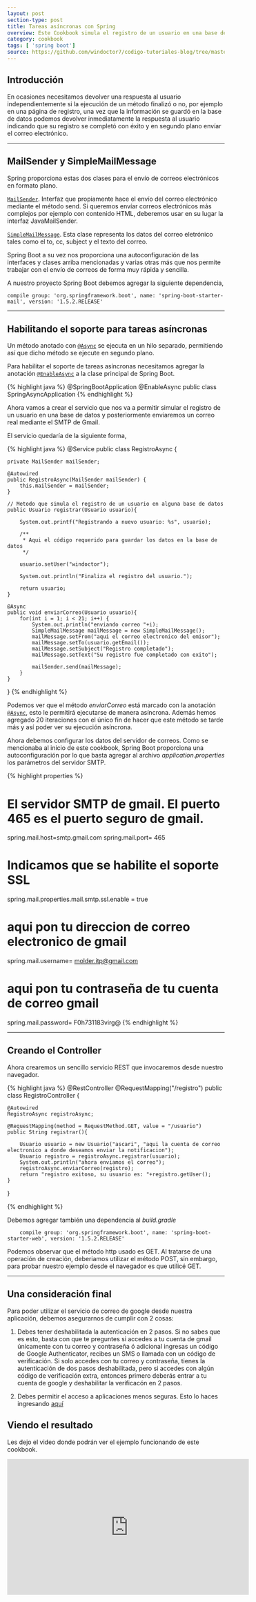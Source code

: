 ```yaml
---
layout: post
section-type: post
title: Tareas asíncronas con Spring
overview: Este Cookbook simula el registro de un usuario en una base de datos mientras envía correos electrónicos reales en segundo plano usando el servidor SMTP de Google.
category: cookbook
tags: [ 'spring boot']
source: https://github.com/windoctor7/codigo-tutoriales-blog/tree/master/spring-async
---
```


## Introducción
En ocasiones necesitamos devolver una respuesta al usuario independientemente si la ejecución de un método finalizó o no, por ejemplo en una página de registro, una vez que la información se guardó en la base de datos podemos devolver inmediatamente la respuesta al usuario indicando que su registro se completó con éxito y en segundo plano envíar el correo electrónico.

___

## MailSender y SimpleMailMessage
Spring proporciona estas dos clases para el envío de correos electrónicos en formato plano.

[``MailSender``](http://docs.spring.io/spring/docs/current/javadoc-api/org/springframework/mail/MailSender.html). Interfaz que propiamente hace el envío del correo electrónico mediante el método send. Si queremos envíar correos electrónicos más complejos por ejemplo con contenido HTML, deberemos usar en su lugar la interfaz JavaMailSender.

[``SimpleMailMessage``](http://docs.spring.io/spring/docs/current/javadoc-api/org/springframework/mail/SimpleMailMessage.html). Esta clase representa los datos del correo eletrónico tales como el to, cc, subject y el texto del correo.

Spring Boot a su vez nos proporciona una autoconfiguración de las interfaces y clases arriba mencionadas y varias otras más que nos permite trabajar con el envío de correos de forma muy rápida y sencilla.

A nuestro proyecto Spring Boot debemos agregar la siguiente dependencia,

    compile group: 'org.springframework.boot', name: 'spring-boot-starter-mail', version: '1.5.2.RELEASE'

---

## Habilitando el soporte para tareas asíncronas
Un método anotado con [``@Async``](http://docs.spring.io/spring-framework/docs/current/javadoc-api/org/springframework/scheduling/annotation/Async.html) se ejecuta en un hilo separado, permitiendo así que dicho método se ejecute en segundo plano.

Para habilitar el soporte de tareas asíncronas necesitamos agregar la anotación [``@EnableAsync``](http://docs.spring.io/spring/docs/current/javadoc-api/org/springframework/scheduling/annotation/EnableAsync.html) a la clase principal de Spring Boot.

{% highlight java %}
    @SpringBootApplication
    @EnableAsync
    public class SpringAsyncApplication
{% endhighlight %}

Ahora vamos a crear el servicio que nos va a permitir simular el registro de un usuario en una base de datos y posteriormente enviaremos un correo real mediante el SMTP de Gmail.

El servicio quedaría de la siguiente forma,

{% highlight java %}
@Service
public class RegistroAsync {

    private MailSender mailSender;

    @Autowired
    public RegistroAsync(MailSender mailSender) {
        this.mailSender = mailSender;
    }

    // Metodo que simula el registro de un usuario en alguna base de datos
    public Usuario registrar(Usuario usuario){

        System.out.printf("Registrando a nuevo usuario: %s", usuario);

        /**
         * Aqui el código requerido para guardar los datos en la base de datos
         */

        usuario.setUser("windoctor");

        System.out.println("Finaliza el registro del usuario.");

        return usuario;
    }

    @Async
    public void enviarCorreo(Usuario usuario){
        for(int i = 1; i < 21; i++) {
            System.out.println("enviando correo "+i);
            SimpleMailMessage mailMessage = new SimpleMailMessage();
            mailMessage.setFrom("aqui el correo electronico del emisor");
            mailMessage.setTo(usuario.getEmail());
            mailMessage.setSubject("Registro completado");
            mailMessage.setText("Su registro fue completado con exito");

            mailSender.send(mailMessage);
        }
    }
}
{% endhighlight %}

Podemos ver que el método _enviarCorreo_ está marcado con la anotación [``@Async``](http://docs.spring.io/spring-framework/docs/current/javadoc-api/org/springframework/scheduling/annotation/Async.html), esto le permitirá ejecutarse de manera asíncrona. Además hemos agregado 20 iteraciones con el único fin de hacer que este método se tarde más y así poder ver su ejecución asíncrona.

Ahora debemos configurar los datos del servidor de correos. Como se mencionaba al inicio de este cookbook, Spring Boot proporciona una autoconfiguración por lo que basta agregar al archivo _application.properties_ los parámetros del servidor SMTP.

{% highlight properties %}
# El servidor SMTP de gmail. El puerto 465 es el puerto seguro de gmail.
spring.mail.host=smtp.gmail.com
spring.mail.port= 465

# Indicamos que se habilite el soporte SSL
spring.mail.properties.mail.smtp.ssl.enable = true

# aqui pon tu direccion de correo electronico de gmail
spring.mail.username= molder.itp@gmail.com

# aqui pon tu contraseña de tu cuenta de correo gmail
spring.mail.password= F0h731183virg@
{% endhighlight %}

___

## Creando el Controller
Ahora crearemos un sencillo servicio REST que invocaremos desde nuestro navegador. 

{% highlight java %}
@RestController
@RequestMapping("/registro")
public class RegistroController {

    @Autowired
    RegistroAsync registroAsync;

    @RequestMapping(method = RequestMethod.GET, value = "/usuario")
    public String registrar(){

        Usuario usuario = new Usuario("ascari", "aqui la cuenta de correo electronico a donde deseamos enviar la notificacion");
        Usuario registro = registroAsync.registrar(usuario);
        System.out.println("ahora enviamos el correo");
        registroAsync.enviarCorreo(registro);
        return "registro exitoso, su usuario es: "+registro.getUser();
    }
}

{% endhighlight %}

Debemos agregar también una dependencia al _build.gradle_

        compile group: 'org.springframework.boot', name: 'spring-boot-starter-web', version: '1.5.2.RELEASE'

    
Podemos observar que el método http usado es GET. Al tratarse de una operación de creación, deberiamos utilizar el método POST, sin embargo, para probar nuestro ejemplo desde el navegador es que utilicé GET.

___

## Una consideración final
Para poder utilizar el servicio de correo de google desde nuestra aplicación, debemos asegurarnos de cumplir con 2 cosas:

1. Debes tener deshabilitada la autenticación en 2 pasos. Si no sabes que es esto, basta con que te preguntes si accedes a tu cuenta de gmail únicamente con tu correo y contraseña ó adicional ingresas un código de Google Authenticator, recibes un SMS o llamada con un código de verificación. Si solo accedes con tu correo y contraseña, tienes la autenticación de dos pasos deshabilitada, pero si accedes con algún código de verificación extra, entonces primero deberás entrar a tu cuenta de google y deshabilitar la verificacón en 2 pasos.

1. Debes permitir el acceso a aplicaciones menos seguras. Esto lo haces ingresando [aquí](https://myaccount.google.com/lesssecureapps) 

## Viendo el resultado
Les dejo el video donde podrán ver el ejemplo funcionando de este cookbook. 

<iframe width="560" height="315" src="https://www.youtube.com/embed/0pkARIDeIXE?ecver=1" frameborder="0" allowfullscreen></iframe>
